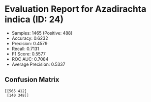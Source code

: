 # Evaluation Report for Azadirachta indica (ID: 24)
- Samples: 1465 (Positive: 488)
- Accuracy: 0.6232
- Precision: 0.4579
- Recall: 0.7131
- F1 Score: 0.5577
- ROC AUC: 0.7084
- Average Precision: 0.5337

## Confusion Matrix
```
[[565 412]
 [140 348]]
```